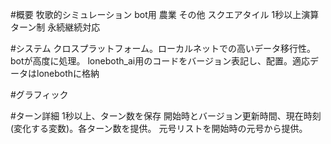 #概要
牧歌的シミュレーション
bot用
農業
その他
スクエアタイル
1秒以上演算ターン制
永続継続対応

#システム
クロスプラットフォーム。ローカルネットでの高いデータ移行性。
botが高度に処理。
loneboth_ai用のコードをバージョン表記し、配置。適応データはlonebothに格納

#グラフィック


#ターン詳細
1秒以上、ターン数を保存
開始時とバージョン更新時間、現在時刻(変化する変数)。各ターン数を提供。
元号リストを開始時の元号から提供。